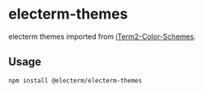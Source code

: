 # electerm-themes

electerm themes imported from [iTerm2-Color-Schemes](https://github.com/mbadolato/iTerm2-Color-Schemes).

## Usage

```
npm install @electerm/electerm-themes
```
